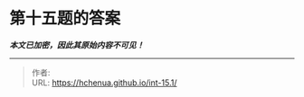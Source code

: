 # 第十五题的答案

***本文已加密，因此其原始内容不可见！***

---

> 作者: <no value>  
> URL: https://hchenua.github.io/int-15.1/  

